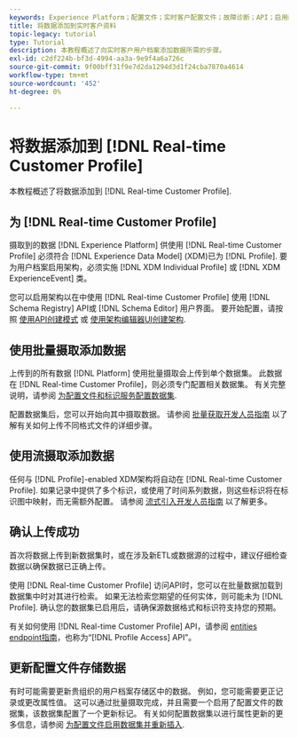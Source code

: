```yaml
---
keywords: Experience Platform；配置文件；实时客户配置文件；故障诊断；API；启用配置文件；启用配置文件
title: 将数据添加到实时客户资料
topic-legacy: tutorial
type: Tutorial
description: 本教程概述了向实时客户用户档案添加数据所需的步骤。
exl-id: c2df224b-bf3d-4994-aa3a-9e9f4a6a726c
source-git-commit: 9f00bff31f9e7d2da1294d3d1f24cba7870a4614
workflow-type: tm+mt
source-wordcount: '452'
ht-degree: 0%

---
```



# 将数据添加到 [!DNL Real-time Customer Profile]

本教程概述了将数据添加到 [!DNL Real-time Customer Profile].

## 为 [!DNL Real-time Customer Profile]

摄取到的数据 [!DNL Experience Platform] 供使用 [!DNL Real-time Customer Profile] 必须符合 [!DNL Experience Data Model] (XDM)已为 [!DNL Profile]. 要为用户档案启用架构，必须实施 [!DNL XDM Individual Profile] 或 [!DNL XDM ExperienceEvent] 类。

您可以启用架构以在中使用 [!DNL Real-time Customer Profile] 使用 [!DNL Schema Registry] API或 [!DNL Schema Editor] 用户界面。 要开始配置，请按照 [使用API创建模式](../../xdm/tutorials/create-schema-api.md) 或 [使用架构编辑器UI创建架构](../../xdm/tutorials/create-schema-ui.md).

## 使用批量摄取添加数据

上传到的所有数据 [!DNL Platform] 使用批量摄取会上传到单个数据集。 此数据在 [!DNL Real-time Customer Profile]，则必须专门配置相关数据集。 有关完整说明，请参阅 [为配置文件和标识服务配置数据集](dataset-configuration.md).

配置数据集后，您可以开始向其中摄取数据。 请参阅 [批量获取开发人员指南](../../ingestion/batch-ingestion/api-overview.md) 以了解有关如何上传不同格式文件的详细步骤。

## 使用流摄取添加数据

任何与 [!DNL Profile]-enabled XDM架构将自动在 [!DNL Real-time Customer Profile]. 如果记录中提供了多个标识，或使用了时间系列数据，则这些标识将在标识图中映射，而无需额外配置。 请参阅 [流式引入开发人员指南](../../ingestion/tutorials/streaming-record-data.md) 以了解更多。

## 确认上传成功

首次将数据上传到新数据集时，或在涉及新ETL或数据源的过程中，建议仔细检查数据以确保数据已正确上传。

使用 [!DNL Real-time Customer Profile] 访问API时，您可以在批量数据加载到数据集中时对其进行检索。 如果无法检索您期望的任何实体，则可能未为 [!DNL Profile]. 确认您的数据集已启用后，请确保源数据格式和标识符支持您的预期。

有关如何使用 [!DNL Real-time Customer Profile] API，请参阅 [entities endpoint指南](../api/entities.md)，也称为“[!DNL Profile Access] API”。

## 更新配置文件存储数据

有时可能需要更新贵组织的用户档案存储区中的数据。 例如，您可能需要更正记录或更改属性值。 这可以通过批量摄取完成，并且需要一个启用了配置文件的数据集，该数据集配置了一个更新标记。 有关如何配置数据集以进行属性更新的更多信息，请参阅 [为配置文件启用数据集并重新插入](../../catalog/datasets/enable-upsert.md).
